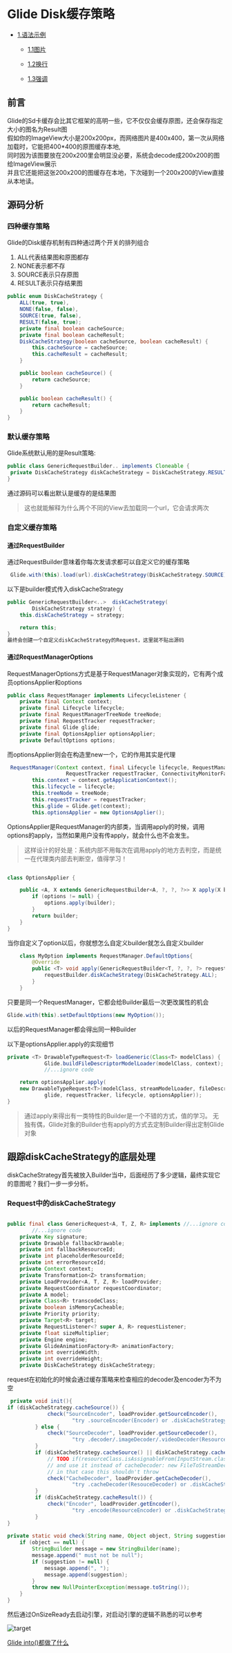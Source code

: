 # Glide Disk缓存策略


* [1.语法示例](#1)

    * [1.1图片](#1.1)

    * [1.2换行](#1.2)

    * [1.3强调](#1.3)
## 前言
Glide的Sd卡缓存会比其它框架的高明一些，它不仅仅会缓存原图，还会保存指定大小的图名为Result图<br>
假如你的ImageView大小是200x200px，而网络图片是400x400，第一次从网络加载时，它能把400*400的原图缓存本地,<br>
同时因为该图要放在200x200里会明显没必要，系统会decode成200x200的图给ImageView展示<br>
并且它还能把这张200x200的图缓存在本地，下次碰到一个200x200的View直接从本地读。

## 源码分析
### 四种缓存策略
Glide的Disk缓存机制有四种通过两个开关的排列组合

1. ALL代表结果图和原图都存
1. NONE表示都不存
1. SOURCE表示只存原图
1. RESULT表示只存结果图

```java
public enum DiskCacheStrategy {
    ALL(true, true),
    NONE(false, false),
    SOURCE(true, false),
    RESULT(false, true);
    private final boolean cacheSource;
    private final boolean cacheResult;
    DiskCacheStrategy(boolean cacheSource, boolean cacheResult) {
        this.cacheSource = cacheSource;
        this.cacheResult = cacheResult;
    }

    public boolean cacheSource() {
        return cacheSource;
    }

    public boolean cacheResult() {
        return cacheResult;
    }
}

```
### 默认缓存策略
Glide系统默认用的是Result策略:
```java
public class GenericRequestBuilder.. implements Cloneable {
 private DiskCacheStrategy diskCacheStrategy = DiskCacheStrategy.RESULT;
}

```
通过源码可以看出默认是缓存的是结果图
> 这也就能解释为什么两个不同的View去加载同一个url，它会请求两次

### 自定义缓存策略

#### 通过RequestBuilder

通过RequestBuilder意味着你每次发请求都可以自定义它的缓存策略
```java
 Glide.with(this).load(url).diskCacheStrategy(DiskCacheStrategy.SOURCE).into(imageview)

```
以下是builder模式传入diskCacheStrategy
```java
public GenericRequestBuilder<..>  diskCacheStrategy(
        DiskCacheStrategy strategy) {
    this.diskCacheStrategy = strategy;

    return this;
}
最终会创建一个自定义diskCacheStrategy的Request，这里就不贴出源码


```
#### 通过RequestManagerOptions
RequestManagerOptions方式是基于RequestManager对象实现的，它有两个成员optionsApplier和options

```java
public class RequestManager implements LifecycleListener {
    private final Context context;
    private final Lifecycle lifecycle;
    private final RequestManagerTreeNode treeNode;
    private final RequestTracker requestTracker;
    private final Glide glide;
    private final OptionsApplier optionsApplier;
    private DefaultOptions options;

```
而optionsApplier则会在构造里new一个，它的作用其实是代理
```java
 RequestManager(Context context, final Lifecycle lifecycle, RequestManagerTreeNode treeNode,
                   RequestTracker requestTracker, ConnectivityMonitorFactory factory) {
        this.context = context.getApplicationContext();
        this.lifecycle = lifecycle;
        this.treeNode = treeNode;
        this.requestTracker = requestTracker;
        this.glide = Glide.get(context);
        this.optionsApplier = new OptionsApplier();

```
OptionsApplier是RequestManager的内部类，当调用apply的时候，调用options的apply，当然如果用户没有传apply，就会什么也不会发生。
> 这样设计的好处是：系统内部不用每次在调用apply的地方去判空，而是统一在代理类内部去判断空，值得学习！
```java

class OptionsApplier {

    public <A, X extends GenericRequestBuilder<A, ?, ?, ?>> X apply(X builder) {
        if (options != null) {
            options.apply(builder);
        }
        return builder;
    }
}

```
当你自定义了option以后，你就想怎么自定义builder就怎么自定义builder
```java
    class MyOption implements RequestManager.DefaultOptions{
        @Override
        public <T> void apply(GenericRequestBuilder<T, ?, ?, ?> requestBuilder) {
            requestBuilder.diskCacheStrategy(DiskCacheStrategy.ALL);
        }
    }

```
只要是同一个RequestManager，它都会给Builder最后一次更改属性的机会
```java
Glide.with(this).setDefaultOptions(new MyOption());

```
以后的RequestManager都会得出同一种Builder

以下是optionsApplier.apply的实现细节

```java
private <T> DrawableTypeRequest<T> loadGeneric(Class<T> modelClass) {
            Glide.buildFileDescriptorModelLoader(modelClass, context);
            //...ignore code

    return optionsApplier.apply(
    new DrawableTypeRequest<T>(modelClass, streamModelLoader, fileDescriptorModelLoader, context,
            glide, requestTracker, lifecycle, optionsApplier));
}

```
> 通过apply来得出有一类特性的Builder是一个不错的方式，值的学习。
无独有偶，Glide对象的Builder也有apply的方式去定制Builder得出定制Glide对象

## 跟踪diskCacheStrategy的底层处理

diskCacheStrategy首先被放入Builder当中，后面经历了多少逻辑，最终实现它的意图呢？我们一步一步分析。

### Request中的diskCacheStrategy

```java

public final class GenericRequest<A, T, Z, R> implements //...ignore code{
        //...ignore code
    private Key signature;
    private Drawable fallbackDrawable;
    private int fallbackResourceId;
    private int placeholderResourceId;
    private int errorResourceId;
    private Context context;
    private Transformation<Z> transformation;
    private LoadProvider<A, T, Z, R> loadProvider;
    private RequestCoordinator requestCoordinator;
    private A model;
    private Class<R> transcodeClass;
    private boolean isMemoryCacheable;
    private Priority priority;
    private Target<R> target;
    private RequestListener<? super A, R> requestListener;
    private float sizeMultiplier;
    private Engine engine;
    private GlideAnimationFactory<R> animationFactory;
    private int overrideWidth;
    private int overrideHeight;
    private DiskCacheStrategy diskCacheStrategy;
```

request在初始化的时候会通过缓存策略来检查相应的decoder及encoder为不为空

```java
 private void init(){
if (diskCacheStrategy.cacheSource()) {
             check("SourceEncoder", loadProvider.getSourceEncoder(),
                     "try .sourceEncoder(Encoder) or .diskCacheStrategy(NONE/RESULT)");
         } else {
             check("SourceDecoder", loadProvider.getSourceDecoder(),
                     "try .decoder/.imageDecoder/.videoDecoder(ResourceDecoder) or .diskCacheStrategy(ALL/SOURCE)");
         }
         if (diskCacheStrategy.cacheSource() || diskCacheStrategy.cacheResult()) {
             // TODO if(resourceClass.isAssignableFrom(InputStream.class) it is possible to wrap sourceDecoder
             // and use it instead of cacheDecoder: new FileToStreamDecoder<Z>(sourceDecoder)
             // in that case this shouldn't throw
             check("CacheDecoder", loadProvider.getCacheDecoder(),
                     "try .cacheDecoder(ResouceDecoder) or .diskCacheStrategy(NONE)");
         }
         if (diskCacheStrategy.cacheResult()) {
             check("Encoder", loadProvider.getEncoder(),
                     "try .encode(ResourceEncoder) or .diskCacheStrategy(NONE/SOURCE)");
         }
}
            
private static void check(String name, Object object, String suggestion) {
    if (object == null) {
        StringBuilder message = new StringBuilder(name);
        message.append(" must not be null");
        if (suggestion != null) {
            message.append(", ");
            message.append(suggestion);
        }
        throw new NullPointerException(message.toString());
    }
}
```

然后通过OnSizeReady去启动引擎，对启动引擎的逻辑不熟悉的可以参考 

![target](/target.png) 



[Glide into()都做了什么](./glide5/Glide5.md) 

 